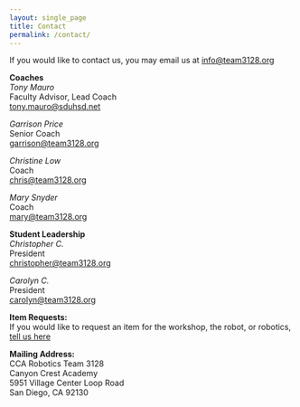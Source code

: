 ```yaml
---
layout: single_page
title: Contact
permalink: /contact/
---
```


If you would like to contact us, you may email us at [info@team3128.org](mailto:info@team3128.org)

**Coaches**  
*Tony Mauro*  
Faculty Advisor, Lead Coach  
[tony.mauro@sduhsd.net](mailto:tony.mauro@sduhsd.net)  

*Garrison Price*  
Senior Coach  
[garrison@team3128.org](mailto:garrison@team3128.org) 

*Christine Low*  
Coach  
[chris@team3128.org](mailto:chris@team3128.org)

*Mary Snyder*  
Coach  
[mary@team3128.org](mailto:mary@team3128.org)

**Student Leadership**  
*Christopher C.*  
President  
[christopher@team3128.org](mailto:christopher@team3128.org)

*Carolyn C.*  
President  
[carolyn@team3128.org](mailto:carolyn@team3128.org)

**Item Requests:**  
If you would like to request an item for the workshop, the robot, or robotics, [tell us here](https://docs.google.com/forms/d/e/1FAIpQLSeDOGKZMsi8F6hn1Md16a8cnNyxb3TEy5sdJTwQK0GUv-Sf8w/viewform)

**Mailing Address:**  
CCA Robotics Team 3128  
Canyon Crest Academy  
5951 Village Center Loop Road  
San Diego, CA 92130

